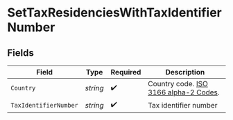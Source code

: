 # SetTaxResidenciesWithTaxIdentifierNumber


## Fields

| Field                                                                                     | Type                                                                                      | Required                                                                                  | Description                                                                               |
| ----------------------------------------------------------------------------------------- | ----------------------------------------------------------------------------------------- | ----------------------------------------------------------------------------------------- | ----------------------------------------------------------------------------------------- |
| `Country`                                                                                 | *string*                                                                                  | :heavy_check_mark:                                                                        | Country code. [ISO 3166 alpha-2 Codes](https://en.wikipedia.org/wiki/ISO_3166-1_alpha-2). |
| `TaxIdentifierNumber`                                                                     | *string*                                                                                  | :heavy_check_mark:                                                                        | Tax identifier number                                                                     |